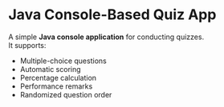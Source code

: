 # Java Console-Based Quiz App

A simple **Java console application** for conducting quizzes.  
It supports:
- Multiple-choice questions
- Automatic scoring
- Percentage calculation
- Performance remarks
- Randomized question order
